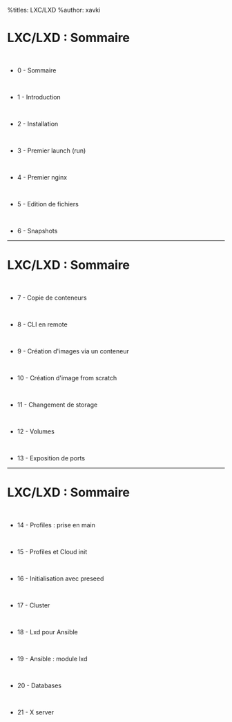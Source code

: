 %titles: LXC/LXD
%author: xavki

# LXC/LXD : Sommaire


<br>


* 0 - Sommaire

<br>


* 1 - Introduction

<br>


* 2 - Installation

<br>


* 3 - Premier launch (run)

<br>


* 4 - Premier nginx

<br>


* 5 - Edition de fichiers

<br>


* 6 - Snapshots

----------------------------------------------------------------------


# LXC/LXD : Sommaire



<br>


* 7 - Copie de conteneurs

<br>


* 8 - CLI en remote

<br>


* 9 - Création d'images via un conteneur

<br>


* 10 - Création d'image from scratch

<br>


* 11 - Changement de storage

<br>


* 12 - Volumes

<br>


* 13 - Exposition de ports

-----------------------------------------------------------------------


# LXC/LXD : Sommaire


<br>


* 14 - Profiles : prise en main

<br>


* 15 - Profiles et Cloud init

<br>


* 16 - Initialisation avec preseed

<br>


* 17 - Cluster

<br>


* 18 - Lxd pour Ansible

<br>


* 19 - Ansible : module lxd

<br>


* 20 - Databases

<br>


* 21 - X server
